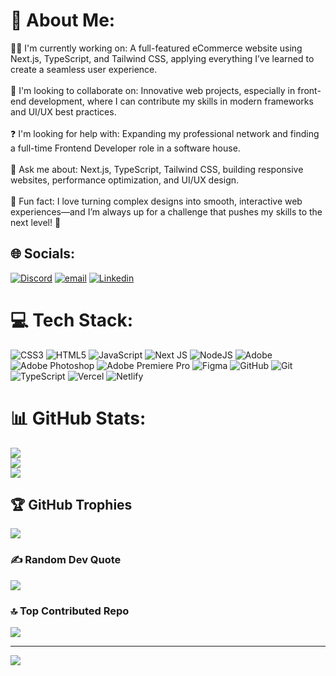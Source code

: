 # 💫 About Me:
👨‍💻 I'm currently working on: A full-featured eCommerce website using Next.js, TypeScript, and Tailwind CSS, applying everything I’ve learned to create a seamless user experience.<br><br>🤝 I'm looking to collaborate on: Innovative web projects, especially in front-end development, where I can contribute my skills in modern frameworks and UI/UX best practices.<br><br>❓ I'm looking for help with: Expanding my professional network and finding a full-time Frontend Developer role in a software house.<br><br>💬 Ask me about: Next.js, TypeScript, Tailwind CSS, building responsive websites, performance optimization, and UI/UX design.<br><br>🎉 Fun fact: I love turning complex designs into smooth, interactive web experiences—and I’m always up for a challenge that pushes my skills to the next level! 🚀


## 🌐 Socials:
[![Discord](https://img.shields.io/badge/Discord-%237289DA.svg?logo=discord&logoColor=white)](https://discord.gg/https://discordapp.com/users/1117089141251911712) [![email](https://img.shields.io/badge/Email-D14836?logo=gmail&logoColor=white)](mailto:malikabdullahq976@gmail.com) [![Linkedin](https://www.citypng.com/public/uploads/preview/hd-vector-flat-linkedin-in-round-icon-png-701751695046390m4phkuuiqm.png)](https://www.linkedin.com/in/abdullahmalik-tech/)

# 💻 Tech Stack:
![CSS3](https://img.shields.io/badge/css3-%231572B6.svg?style=for-the-badge&logo=css3&logoColor=white) ![HTML5](https://img.shields.io/badge/html5-%23E34F26.svg?style=for-the-badge&logo=html5&logoColor=white) ![JavaScript](https://img.shields.io/badge/javascript-%23323330.svg?style=for-the-badge&logo=javascript&logoColor=%23F7DF1E) ![Next JS](https://img.shields.io/badge/Next-black?style=for-the-badge&logo=next.js&logoColor=white) ![NodeJS](https://img.shields.io/badge/node.js-6DA55F?style=for-the-badge&logo=node.js&logoColor=white) ![Adobe](https://img.shields.io/badge/adobe-%23FF0000.svg?style=for-the-badge&logo=adobe&logoColor=white) ![Adobe Photoshop](https://img.shields.io/badge/adobe%20photoshop-%2331A8FF.svg?style=for-the-badge&logo=adobe%20photoshop&logoColor=white) ![Adobe Premiere Pro](https://img.shields.io/badge/Adobe%20Premiere%20Pro-9999FF.svg?style=for-the-badge&logo=Adobe%20Premiere%20Pro&logoColor=white) ![Figma](https://img.shields.io/badge/figma-%23F24E1E.svg?style=for-the-badge&logo=figma&logoColor=white) ![GitHub](https://img.shields.io/badge/github-%23121011.svg?style=for-the-badge&logo=github&logoColor=white) ![Git](https://img.shields.io/badge/git-%23F05033.svg?style=for-the-badge&logo=git&logoColor=white) ![TypeScript](https://img.shields.io/badge/typescript-%23007ACC.svg?style=for-the-badge&logo=typescript&logoColor=white) ![Vercel](https://img.shields.io/badge/vercel-%23000000.svg?style=for-the-badge&logo=vercel&logoColor=white) ![Netlify](https://img.shields.io/badge/netlify-%23000000.svg?style=for-the-badge&logo=netlify&logoColor=#00C7B7)
# 📊 GitHub Stats:
![](https://github-readme-stats.vercel.app/api?username=AbdullahNisar123&theme=tokyonight&hide_border=false&include_all_commits=true&count_private=false)<br/>
![](https://github-readme-streak-stats.herokuapp.com/?user=AbdullahNisar123&theme=tokyonight&hide_border=false)<br/>
![](https://github-readme-stats.vercel.app/api/top-langs/?username=AbdullahNisar123&theme=tokyonight&hide_border=false&include_all_commits=true&count_private=false&layout=compact)

## 🏆 GitHub Trophies
![](https://github-profile-trophy.vercel.app/?username=AbdullahNisar123&theme=radical&no-frame=false&no-bg=true&margin-w=4)

### ✍️ Random Dev Quote
![](https://quotes-github-readme.vercel.app/api?type=horizontal&theme=radical)

### 🔝 Top Contributed Repo
![](https://github-contributor-stats.vercel.app/api?username=AbdullahNisar123&limit=5&theme=radical&combine_all_yearly_contributions=true)

---
[![](https://visitcount.itsvg.in/api?id=AbdullahNisar123&icon=0&color=0)](https://visitcount.itsvg.in)

<!-- Proudly created with GPRM ( https://gprm.itsvg.in ) -->
